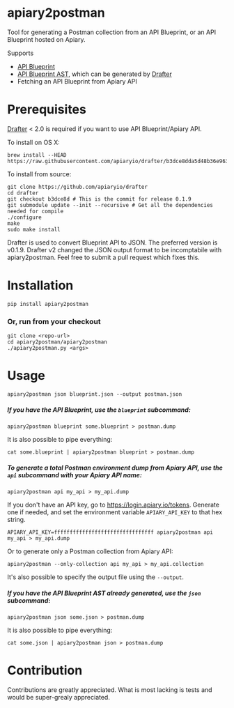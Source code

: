 apiary2postman
==============

Tool for generating a Postman collection from an API Blueprint, or an API Blueprint hosted on Apiary.

Supports

  * [API Blueprint](https://apiblueprint.org)
  * [API Blueprint AST](https://github.com/apiaryio/api-blueprint-ast), which can be generated by [Drafter](https://github.com/apiaryio/drafter)
  * Fetching an API Blueprint from Apiary API

    
# Prerequisites

[Drafter](https://github.com/apiaryio/drafter) < 2.0 is required if you want to use API Blueprint/Apiary API.

To install on OS X:

    brew install --HEAD https://raw.githubusercontent.com/apiaryio/drafter/b3dce8dda5d48b36e963abeffe5b0de7afecac3d/tools/homebrew/drafter.rb
    
To install from source:

    git clone https://github.com/apiaryio/drafter
    cd drafter
    git checkout b3dce8d # This is the commit for release 0.1.9
    git submodule update --init --recursive # Get all the dependencies needed for compile
    ./configure
    make
    sudo make install

Drafter is used to convert Blueprint API to JSON. The preferred version is v0.1.9.
Drafter v2 changed the JSON output format to be incomptabile with apiary2postman.
Feel free to submit a pull request which fixes this.

# Installation

    pip install apiary2postman

### Or, run from your checkout

    git clone <repo-url>
    cd apiary2postman/apiary2postman
    ./apiary2postman.py <args>

# Usage

    apiary2postman json blueprint.json --output postman.json

##### If you have the API Blueprint, use the `blueprint` subcommand:

    apiary2postman blueprint some.blueprint > postman.dump
  
It is also possible to pipe everything:

    cat some.blueprint | apiary2postman blueprint > postman.dump

##### To generate a total Postman environment dump from Apiary API, use the `api` subcommand with your Apiary API name:
 
    apiary2postman api my_api > my_api.dump

If you don't have an API key, go to https://login.apiary.io/tokens. Generate one if needed, and set the environment variable `APIARY_API_KEY` to that hex string.

    APIARY_API_KEY=ffffffffffffffffffffffffffffffff apiary2postman api my_api > my_api.dump

Or to generate only a Postman collection from Apiary API:

    apiary2postman --only-collection api my_api > my_api.collection

It's also possible to specify the output file using the `--output`.

##### If you have the API Blueprint AST already generated, use the `json` subcommand:

    apiary2postman json some.json > postman.dump
    
It is also possible to pipe everything:

    cat some.json | apiary2postman json > postman.dump

# Contribution

Contributions are greatly appreciated. What is most lacking is tests and would be super-grealy appreciated.
